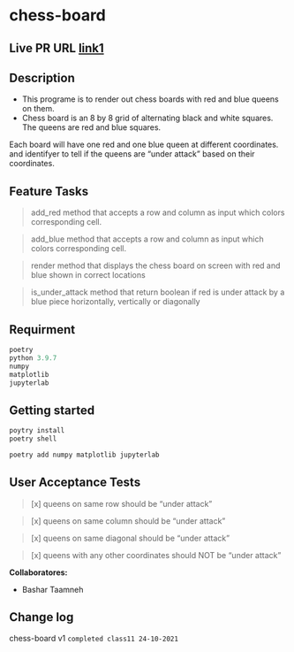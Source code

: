 # chess-board 

## **Live PR URL** [link1](https://github.com/BasharTaamneh/chess_board/pull/1)


## Description
* This programe is to render out chess boards with red and blue queens on them.
 * Chess board is an 8 by 8 grid of alternating black and white squares. The queens are red and blue squares.

Each board will have one red and one blue queen at different coordinates. and identifyer to tell if the queens are “under attack” based on their coordinates.

## Feature Tasks

>  add_red method that accepts a row and column as input which colors corresponding cell.

>  add_blue method that accepts a row and column as input which colors corresponding cell.

>  render method that displays the chess board on screen with red and blue shown in correct locations

>  is_under_attack method that return boolean if red is under attack by a blue piece horizontally, vertically or diagonally

## Requirment

```javascript
poetry
python 3.9.7
numpy 
matplotlib 
jupyterlab
```

## Getting started

```bash
poytry install
poetry shell

poetry add numpy matplotlib jupyterlab
```
## User Acceptance Tests

> [x] queens on same row should be “under attack”

> [x] queens on same column should be “under attack”

> [x] queens on same diagonal should be “under attack”

> [x] queens with any other coordinates should NOT be “under attack”


**Collaboratores:**

* Bashar Taamneh

## Change log
chess-board v1  `completed class11 24-10-2021`